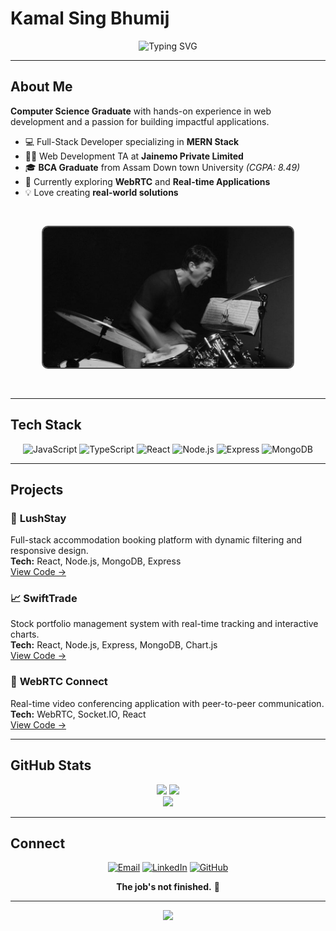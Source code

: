 # Kamal Sing Bhumij

<div align="center">
  <img src="https://readme-typing-svg.demolab.com?font=Fira+Code&size=24&duration=3000&pause=1000&color=9333EA&center=true&vCenter=true&width=500&lines=Full-Stack+Developer;MERN+Stack+Specialist;Problem+Solver;Never+Finished" alt="Typing SVG" />
</div>

---

## About Me

**Computer Science Graduate** with hands-on experience in web development and a passion for building impactful applications.

- 💻 Full-Stack Developer specializing in **MERN Stack**
- 👨‍🏫 Web Development TA at **Jainemo Private Limited**
- 🎓 **BCA Graduate** from Assam Down town University _(CGPA: 8.49)_
- 🚀 Currently exploring **WebRTC** and **Real-time Applications**
- 💡 Love creating **real-world solutions**

<div align="center">
  <img src="./assets/david.jpg" width="400" alt="Never Finished - Motivational" style="border: 2px solid #9333EA; border-radius: 10px; margin: 30px 0; filter: grayscale(100%);">
</div>

---

## Tech Stack

<div align="center">
  
![JavaScript](https://img.shields.io/badge/JavaScript-000000?style=for-the-badge&logo=javascript&logoColor=white)
![TypeScript](https://img.shields.io/badge/TypeScript-000000?style=for-the-badge&logo=typescript&logoColor=white)
![React](https://img.shields.io/badge/React-000000?style=for-the-badge&logo=react&logoColor=white)
![Node.js](https://img.shields.io/badge/Node.js-000000?style=for-the-badge&logo=node.js&logoColor=white)
![Express](https://img.shields.io/badge/Express-000000?style=for-the-badge&logo=express&logoColor=white)
![MongoDB](https://img.shields.io/badge/MongoDB-000000?style=for-the-badge&logo=mongodb&logoColor=white)

</div>

---

## Projects

### 🏨 **LushStay**

Full-stack accommodation booking platform with dynamic filtering and responsive design.  
**Tech:** React, Node.js, MongoDB, Express  
[View Code →](https://github.com/KAmaL-senpai/LushStay)

### 📈 **SwiftTrade**

Stock portfolio management system with real-time tracking and interactive charts.  
**Tech:** React, Node.js, Express, MongoDB, Chart.js  
[View Code →](https://github.com/KAmaL-senpai/SwiftTrade)

### 🎥 **WebRTC Connect**

Real-time video conferencing application with peer-to-peer communication.  
**Tech:** WebRTC, Socket.IO, React  
[View Code →](https://github.com/KAmaL-senpai/WebRTC-Connect)

---

## GitHub Stats

<div align="center">
  <img src="https://github-readme-stats.vercel.app/api?username=KAmaL-senpai&show_icons=true&theme=dark&bg_color=000000&title_color=9333EA&text_color=FFFFFF&icon_color=9333EA&border_color=9333EA" />
  <img src="https://github-readme-stats.vercel.app/api/top-langs/?username=KAmaL-senpai&layout=compact&theme=dark&bg_color=000000&title_color=9333EA&text_color=FFFFFF&border_color=9333EA" />
</div>

<div align="center">
  <img src="https://github-readme-streak-stats.herokuapp.com/?user=KAmaL-senpai&theme=dark&background=000000&stroke=9333EA&ring=9333EA&fire=9333EA&currStreakLabel=FFFFFF&border=9333EA" />
</div>

---



## Connect

<div align="center">
  
[![Email](https://img.shields.io/badge/Email-000000?style=for-the-badge&logo=gmail&logoColor=white)](mailto:bhumijkamal969@gmail.com)
[![LinkedIn](https://img.shields.io/badge/LinkedIn-000000?style=for-the-badge&logo=linkedin&logoColor=white)](https://linkedin.com/in/kamal-sing-bhumij)
[![GitHub](https://img.shields.io/badge/GitHub-000000?style=for-the-badge&logo=github&logoColor=white)](https://github.com/KAmaL-senpai)

**The job's not finished.** 💜

</div>

---

<div align="center">
  <img src="https://komarev.com/ghpvc/?username=KAmaL-senpai&color=blueviolet&style=flat-square" />
</div>
